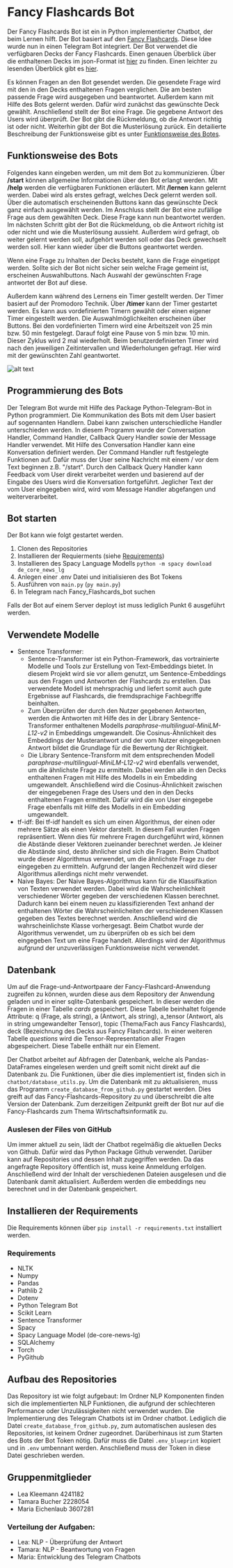 # Fancy Flashcards Bot

Der Fancy Flashcards Bot ist ein in Python implementierter Chatbot, der beim Lernen hilft. Der Bot basiert auf den [Fancy Flashcards](https://github.com/fancy-flashcard/ffc). Diese Idee wurde nun in einen Telegram Bot integriert. Der Bot verwendet die verfügbaren Decks der Fancy Flashcards. Einen genauen Überblick über die enthaltenen Decks im json-Format ist [hier](https://github.com/fancy-flashcard/deck-collection/tree/main/wirtschaftsinformatik) zu finden.
Einen leichter zu lesenden Überblick gibt es [hier](https://github.com/michael-spengler/DHBW-Learning-Apps/blob/main/training-data.md).

Es können Fragen an den Bot gesendet werden. Die gesendete Frage wird mit den in den Decks enthaltenen Fragen verglichen. Die am besten passende Frage wird ausgegeben und beantwortet. 
Außerdem kann mit Hilfe des Bots gelernt werden. Dafür wird zunächst das gewünschte Deck gewählt. Anschließend stellt der Bot eine Frage. Die gegebene Antwort des Users wird überprüft. Der Bot gibt die Rückmeldung, ob die Antwort richtig ist oder nicht. Weiterhin gibt der Bot die Musterlösung zurück.
Ein detailierte Beschreibung der Funktionsweise gibt es unter [Funktionsweise des Botes](Funktionsweise-des-Botes).

## Funktionsweise des Bots

Folgendes kann eingeben werden, um mit dem Bot zu kommunizieren.
Über **/start** können allgemeine Informationen über den Bot erlangt werden. Mit **/help** werden die verfügbaren Funktionen erläutert. 
Mit **/lernen** kann gelernt werden. Dabei wird als erstes gefragt, welches Deck gelernt werden soll. Über die automatisch erscheinenden Buttons kann das gewünschte Deck ganz einfach ausgewählt werden. Im Anschluss stellt der Bot eine zufällige Frage aus dem gewählten Deck. Diese Frage kann nun beantwortet werden.
Im nächsten Schritt gibt der Bot die Rückmeldung, ob die Antwort richitg ist oder nicht und wie die Musterlösung aussieht. Außerdem wird gefragt, ob weiter gelernt werden soll, aufgehört werden soll oder das Deck gewechselt werden soll. Hier kann wieder über die Buttons geantwortet werden. 

Wenn eine Frage zu Inhalten der Decks besteht, kann die Frage eingetippt werden. Sollte sich der Bot nicht sicher sein welche Frage gemeint ist, erscheinen Auswahlbuttons. Nach Auswahl der gewünschten Frage antwortet der Bot auf diese.

Außerdem kann während des Lernens ein Timer gestellt werden. Der Timer basiert auf der Promodoro Technik. Über **/timer** kann der Timer gestartet werden. Es kann aus vordefinierten Timern gewählt oder einen eigener Timer eingestellt werden. Die Auswahlmöglichkeiten erscheinen über Buttons. Bei den vordefinierten Timern wird eine Arbeitszeit von 25 min bzw. 50 min festgelegt. Darauf folgt eine Pause von 5 min bzw. 10 min. Dieser Zyklus wird 2 mal wiederholt. Beim benutzerdefinierten Timer wird nach den jeweiligen Zeitintervallen und Wiederholungen gefragt. Hier wird mit der gewünschten Zahl geantwortet.

![alt text](https://github.com/LeaKleemann/Fancy_Flashcards_Bot_project/blob/main/Screenshot_start.png)


## Programmierung des Bots
Der Telegram Bot wurde mit Hilfe des Package Python-Telegram-Bot in Python programmiert. Die Kommunikation des Bots mit dem User basiert auf sogennanten Handlern. Dabei kann zwischen unterschiedliche Handler unterschieden werden. In diesem Programm wurde der Conversation Handler, Command Handler, Callback Query Handler sowie der Message Handler verwendet. Mit Hilfe des Conversation Handler kann eine Konversation definiert werden. Der Command Handler ruft festgelegte Funktionen auf. Dafür muss der User seine Nachricht mit einem / vor dem Text beginnen z.B. "/start". Durch den Callback Query Handler kann Feedback vom User direkt verarbeitet werden und basierend auf der Eingabe des Users wird die Konversation fortgeführt. Jeglicher Text der vom User eingegeben wird, wird vom Message Handler abgefangen und weiterverarbeitet.

## Bot starten
Der Bot kann wie folgt gestartet werden.

1. Clonen des Repositories
2. Installieren der Requierments (siehe [Requirements](Requirements))
3. Installieren des Spacy Language Modells `python -m spacy download de_core_news_lg`
4. Anlegen einer .env Datei und initialisieren des Bot Tokens 
5. Ausführen von `main.py` (`py main.py`)
6. In Telegram nach Fancy_Flashcards_bot suchen

Falls der Bot auf einem Server deployt ist muss lediglich Punkt 6 ausgeführt werden.

## Verwendete Modelle

- Sentence Transformer:
  - Sentence-Transformer ist ein Python-Framework, das vortrainierte Modelle und Tools zur Erstellung von Text-Embeddings bietet. In diesem Projekt wird sie vor allem genutzt, um Sentence-Embeddings aus den Fragen und Antworten der Flashcards zu erstellen. Das verwendete Modell ist mehrsprachig und liefert somit auch gute Ergebnisse auf Flashcards, die fremdsprachige Fachbegriffe beinhalten.
  - Zum Überprüfen der durch den Nutzer gegebenen Antworten, werden die Antworten mit Hilfe des in der Library Sentence-Transformer enthaltenen Modells *paraphrase-multilingual-MiniLM-L12-v2* in Embeddings umgewandelt. Die Cosinus-Ähnlichkeit des Embeddings der Musterantwort und der vom Nutzer eingegebenen Antwort bildet die Grundlage für die Bewertung der Richtigkeit.
  - Die Library Sentence-Transform mit dem entsprechenden Modell *paraphrase-multilingual-MiniLM-L12-v2* wird ebenfalls verwendet, um die ähnlichste Frage zu ermitteln. Dabei werden alle in den Decks enthaltenen Fragen mit Hilfe des Modells in ein Embedding umgewandelt. Anschließend wird die Cosinus-Ähnlichkeit zwischen der eingegebenen Frage des Users und den in den Decks enthaltenen Fragen ermittelt. Dafür wird die von User eingegebe Frage ebenfalls mit Hilfe des Modells in ein Embedding umgewandelt.
- tf-idf:
Bei tf-idf handelt es sich um einen Algorithmus, der einen oder mehrere Sätze als einen Vektor darstellt. In diesem Fall wurden Fragen repräsentiert. Wenn dies für mehrere Fragen durchgeführt wird, können die Abstände dieser Vektoren zueinander berechnet werden. Je kleiner die Abstände sind, desto ähnlicher sind sich die Fragen. Beim Chatbot wurde dieser Algorithmus verwendet, um die ähnlichste Frage zu der eingegeben zu ermitteln. Aufgrund der langen Rechenzeit wird dieser Algorithmus allerdings nicht mehr verwendet.
- Naive Bayes:
Der Naive Bayes-Algorithmus kann für die Klassifikation von Texten verwendet werden. Dabei wird die Wahrscheinlichkeit verschiedener Wörter gegeben der verschiedenen Klassen berechnet. Dadurch kann bei einem neuen zu klassifizierenden Text anhand der enthaltenen Wörter die Wahrscheinlicheiten der verschiedenen Klassen gegeben des Textes berechnet werden. Anschließend wird die wahrscheinlichste Klasse vorhergesagt. Beim Chatbot wurde der Algorithmus verwendet, um zu überprüfen ob es sich bei dem eingegeben Text um eine Frage handelt. Allerdings wird der Algorithmus aufgrund der unzuverlässigen Funktionsweise nicht verwendet.

## Datenbank
Um auf die Frage-und-Antwortpaare der Fancy-Flashcard-Anwendung zugreifen zu können, wurden diese aus dem Repository der Anwendung geladen und in einer sqlite-Datenbank gespeichert. In dieser werden die Fragen in einer Tabelle *cards* gespeichert. Diese Tabelle beinhaltet folgende Attribute: q (Frage, als string), a (Antwort, als string), a_tensor (Antwort, als in string umgewandelter Tensor), topic (Thema/Fach aus Fancy Flashcards), deck (Bezeichnung des Decks aus Fancy Flashcards). In einer weiteren Tabelle *questions* wird die Tensor-Representation aller Fragen abgespeichert. Diese Tabelle enthält nur ein Element. 

Der Chatbot arbeitet auf Abfragen der Datenbank, welche als Pandas-DataFrames eingelesen werden und greift somit nicht direkt auf die Datenbank zu. Die Funktionen, über die dies implementiert ist, finden sich in `chatbot/database_utils.py`. Um die Datenbank mit zu aktualisieren, muss das Programm `create_database_from_github.py` gestartet werden. Dies greift auf das Fancy-Flashcards-Repository zu und überschreibt die alte Version der Datenbank. Zum derzeitigen Zeitpunkt greift der Bot nur auf die Fancy-Flashcards zum Thema Wirtschaftsinformatik zu.

### Auslesen der Files von GitHub
Um immer aktuell zu sein, lädt der Chatbot regelmäßig die aktuellen Decks von Github. Dafür wird das Python Package Github verwendet. Darüber kann auf Repositories und dessen Inhalt zugegriffen werden. Da das angefragte Repository öffentlich ist, muss keine Anmeldung erfolgen. Anschließend wird der Inhalt der verschiedenen Dateien ausgelesen und die Datenbank damit aktualisiert. Außerdem werden die embeddings neu berechnet und in der Datenbank gespeichert. 

## Installieren der Requirements
Die Requirements können über `pip install -r requirements.txt` installiert werden.

### Requirements 
- NLTK
- Numpy
- Pandas
- Pathlib 2
- Dotenv
- Python Telegram Bot 
- Scikit Learn
- Sentence Transformer
- Spacy 
- Spacy Language Model (de-core-news-lg)
- SQLAlchemy
- Torch
- PyGithub

## Aufbau des Repositories
Das Repository ist wie folgt aufgebaut:
Im Ordner NLP Komponenten finden sich die implementierten NLP Funktionen, die aufgrund der schlechteren Performance oder Unzulässigkeiten nicht verwendet wurden. Die Implementierung des Telegram Chatbots ist im Ordner chatbot. Lediglich die Datei `create_database_from_github.py`, zum automatischen auslesen des Repositories, ist keinem Ordner zugeordnet. Darüberhinaus ist zum Starten des Bots der Bot Token nötig. Dafür muss die Datei `.env_blueprint` kopiert und in `.env` umbennant werden. Anschließend muss der Token in diese Datei geschrieben werden.

## Gruppenmitglieder
- Lea Kleemann 4241182
- Tamara Bucher 2228054
- Maria Eichenlaub 3607281

### Verteilung der Aufgaben:

- Lea: NLP - Überprüfung der Antwort 
- Tamara: NLP - Beantwortung von Fragen
- Maria: Entwicklung des Telegram Chatbots
